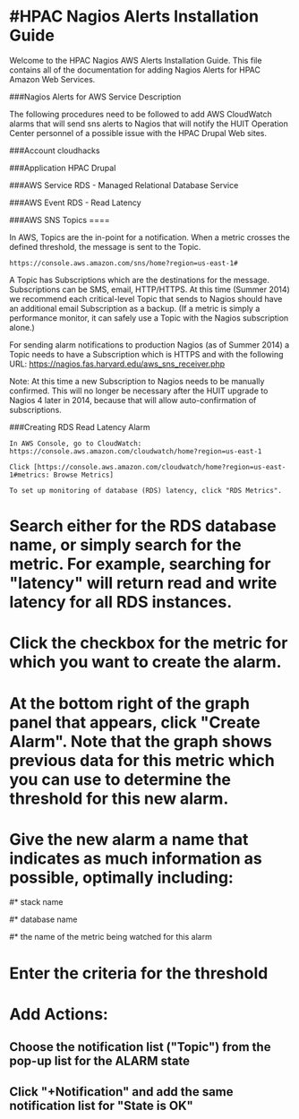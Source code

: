 #HPAC Nagios Alerts Installation Guide
======================

Welcome to the HPAC Nagios AWS Alerts Installation Guide.  This file contains all of the documentation for adding Nagios Alerts for HPAC Amazon Web Services.

###Nagios Alerts for AWS Service Description

The following procedures need to be followed to add AWS CloudWatch alarms that will send sns alerts to Nagios that will notify the HUIT Operation Center personnel of a possible issue with the HPAC Drupal Web sites.

###Account
cloudhacks

###Application
HPAC Drupal


###AWS Service
RDS - Managed Relational Database Service



###AWS Event
RDS - Read Latency

###AWS SNS Topics ====

In AWS, Topics are the in-point for a notification. When a metric crosses the defined threshold, the message is sent to the Topic.

```
https://console.aws.amazon.com/sns/home?region=us-east-1#
```
A Topic has Subscriptions which are the destinations for the message. Subscriptions can be SMS, email, HTTP/HTTPS. At this time (Summer 2014) we recommend each critical-level Topic that sends to Nagios should have an additional email Subscription as a backup. (If a metric is simply a performance monitor, it can safely use a Topic with the Nagios subscription alone.)

For sending alarm notifications to production Nagios (as of Summer 2014) a Topic needs to have a Subscription which is HTTPS and with the following URL: https://nagios.fas.harvard.edu/aws_sns_receiver.php

Note: At this time a new Subscription to Nagios needs to be manually confirmed. This will no longer be necessary after the HUIT upgrade to Nagios 4 later in 2014, because that will allow auto-confirmation of subscriptions.



###Creating RDS Read Latency Alarm
```
In AWS Console, go to CloudWatch: https://console.aws.amazon.com/cloudwatch/home?region=us-east-1
```
```
Click [https://console.aws.amazon.com/cloudwatch/home?region=us-east-1#metrics: Browse Metrics]
```
```
To set up monitoring of database (RDS) latency, click "RDS Metrics".
```

# Search either for the RDS database name, or simply search for the metric. For example, searching for "latency" will return read and write latency for all RDS instances.

# Click the checkbox for the metric for which you want to create the alarm.

# At the bottom right of the graph panel that appears, click "Create Alarm". Note that the graph shows previous data for this metric which you can use to determine the threshold for this new alarm.

# Give the new alarm a name that indicates as much information as possible, optimally including:

#* stack name

#* database name

#* the name of the metric being watched for this alarm

# Enter the criteria for the threshold

# Add Actions:

## Choose the notification list ("Topic") from the pop-up list for the ALARM state

## Click "+Notification" and add the same notification list for "State is OK"
